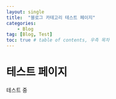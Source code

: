 ```yaml
---
layout: single
title:  "블로그 카테고리 테스트 페이지"
categories:
    - Blog
tag: [Blog, Test]
toc: true # table of contents, 우측 목차
---
```


# 테스트 페이지
테스트 중